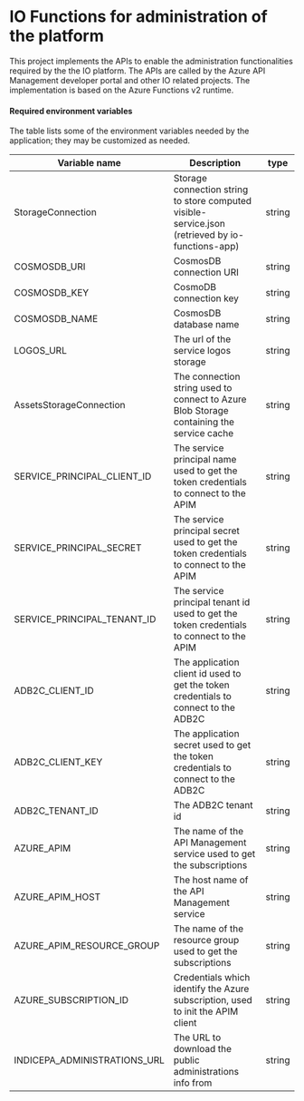 # IO Functions for administration of the platform

This project implements the APIs to enable the administration functionalities required by the the IO platform. The APIs are called by the Azure API Management developer portal and other IO related projects.
The implementation is based on the Azure Functions v2 runtime.

#### Required environment variables

The table lists some of the environment variables needed by the application;
they may be customized as needed.

| Variable name                 | Description                                                                                      | type   |
| ----------------------------- | ------------------------------------------------------------------------------------------------ | ------ |
| StorageConnection             | Storage connection string to store computed visible-service.json (retrieved by io-functions-app) | string |
| COSMOSDB_URI                  | CosmosDB connection URI                                                                          | string |
| COSMOSDB_KEY                  | CosmoDB connection key                                                                           | string |
| COSMOSDB_NAME                 | CosmosDB database name                                                                           | string |
| LOGOS_URL                     | The url of the service logos storage                                                             | string |
| AssetsStorageConnection       | The connection string used to connect to Azure Blob Storage containing the service cache         | string |
| SERVICE_PRINCIPAL_CLIENT_ID   | The service principal name used to get the token credentials to connect to the APIM              | string |
| SERVICE_PRINCIPAL_SECRET      | The service principal secret used to get the token credentials to connect to the APIM            | string |
| SERVICE_PRINCIPAL_TENANT_ID   | The service principal tenant id used to get the token credentials to connect to the APIM         | string |
| ADB2C_CLIENT_ID               | The application client id used to get the token credentials to connect to the ADB2C              | string |
| ADB2C_CLIENT_KEY              | The application secret used to get the token credentials to connect to the ADB2C                 | string |
| ADB2C_TENANT_ID               | The ADB2C tenant id                                                                              | string |
| AZURE_APIM                    | The name of the API Management service used to get the subscriptions                             | string |
| AZURE_APIM_HOST               | The host name of the API Management service                                                      | string |
| AZURE_APIM_RESOURCE_GROUP     | The name of the resource group used to get the subscriptions                                     | string |
| AZURE_SUBSCRIPTION_ID         | Credentials which identify the Azure subscription, used to init the APIM  client                 | string |
| INDICEPA_ADMINISTRATIONS_URL  | The URL to download the public administrations info from                                         | string |
